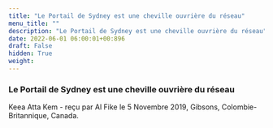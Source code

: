 ```yaml
---
title: "Le Portail de Sydney est une cheville ouvrière du réseau"
menu_title: ""
description: "Le Portail de Sydney est une cheville ouvrière du réseau"
date: 2022-06-01 06:00:01+00:896
draft: False
hidden: True
weight:
---
```

### Le Portail de Sydney est une cheville ouvrière du réseau

Keea Atta Kem - reçu par Al Fike le 5 Novembre 2019, Gibsons, Colombie-Britannique, Canada.



